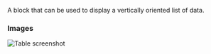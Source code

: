 A block that can be used to display a vertically oriented list of data.

### Images

![Table screenshot](https://gitlab.com/appsemble/appsemble/-/raw/0.31.1-test.4/config/assets/list.png)

